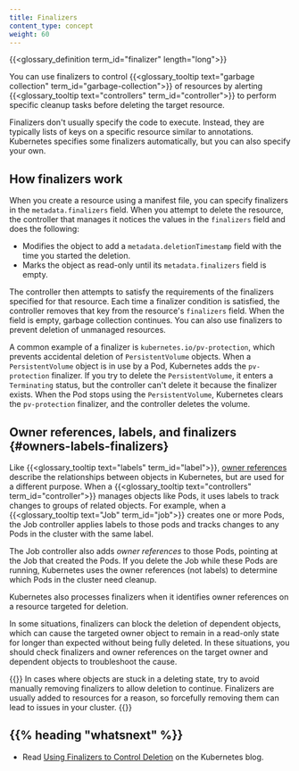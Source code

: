 ```yaml
---
title: Finalizers
content_type: concept
weight: 60
---
```


<!-- overview -->

{{<glossary_definition term_id="finalizer" length="long">}}

You can use finalizers to control {{<glossary_tooltip text="garbage collection" term_id="garbage-collection">}}
of resources by alerting {{<glossary_tooltip text="controllers" term_id="controller">}} to perform specific cleanup tasks before
deleting the target resource. 

Finalizers don't usually specify the code to execute. Instead, they are
typically lists of keys on a specific resource similar to annotations.
Kubernetes specifies some finalizers automatically, but you can also specify
your own.

## How finalizers work

When you create a resource using a manifest file, you can specify finalizers in
the `metadata.finalizers` field. When you attempt to delete the resource, the
controller that manages it notices the values in the `finalizers` field and does
the following: 

  * Modifies the object to add a `metadata.deletionTimestamp` field with the
    time you started the deletion.
  * Marks the object as read-only until its `metadata.finalizers` field is empty.

The controller then attempts to satisfy the requirements of the finalizers
specified for that resource. Each time a finalizer condition is satisfied, the
controller removes that key from the resource's `finalizers` field. When the
field is empty, garbage collection continues. You can also use finalizers to
prevent deletion of unmanaged resources.

A common example of a finalizer is `kubernetes.io/pv-protection`, which prevents
accidental deletion of `PersistentVolume` objects. When a `PersistentVolume`
object is in use by a Pod, Kubernetes adds the `pv-protection` finalizer. If you
try to delete the `PersistentVolume`, it enters a `Terminating` status, but the
controller can't delete it because the finalizer exists. When the Pod stops
using the `PersistentVolume`, Kubernetes clears the `pv-protection` finalizer,
and the controller deletes the volume.

## Owner references, labels, and finalizers {#owners-labels-finalizers}

Like {{<glossary_tooltip text="labels" term_id="label">}}, [owner references](/concepts/overview/working-with-objects/owners-dependents/)
describe the relationships between objects in Kubernetes, but are used for a
different purpose. When a
{{<glossary_tooltip text="controllers" term_id="controller">}} manages objects
like Pods, it uses labels to track changes to groups of related objects. For
example, when a {{<glossary_tooltip text="Job" term_id="job">}} creates one or
more Pods, the Job controller applies labels to those pods and tracks changes to
any Pods in the cluster with the same label.

The Job controller also adds *owner references* to those Pods, pointing at the
Job that created the Pods. If you delete the Job while these Pods are running,
Kubernetes uses the owner references (not labels) to determine which Pods in the
cluster need cleanup.

Kubernetes also processes finalizers when it identifies owner references on a
resource targeted for deletion. 

In some situations, finalizers can block the deletion of dependent objects,
which can cause the targeted owner object to remain in a read-only state for
longer than expected without being fully deleted. In these situations, you
should check finalizers and owner references on the target owner and dependent
objects to troubleshoot the cause. 

{{<note>}}
In cases where objects are stuck in a deleting state, try to avoid manually
removing finalizers to allow deletion to continue. Finalizers are usually added
to resources for a reason, so forcefully removing them can lead to issues in
your cluster. 
{{</note>}}

## {{% heading "whatsnext" %}}

* Read [Using Finalizers to Control Deletion](/blog/2021/05/14/using-finalizers-to-control-deletion/)
  on the Kubernetes blog.